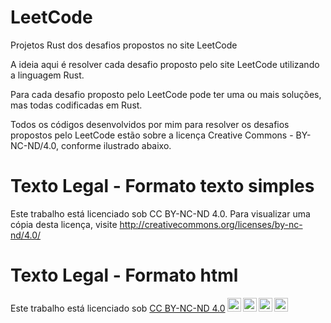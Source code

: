 # LeetCode
Projetos Rust dos desafios propostos no site LeetCode

A ideia aqui é resolver cada desafio proposto pelo site LeetCode utilizando a linguagem Rust. 

Para cada desafio proposto pelo LeetCode pode ter uma ou mais soluções, mas todas codificadas em Rust.

Todos os códigos desenvolvidos por mim para resolver os desafios propostos pelo LeetCode estão sobre a licença Creative Commons - BY-NC-ND/4.0, conforme ilustrado abaixo.

# Texto Legal - Formato texto simples
Este trabalho está licenciado sob CC BY-NC-ND 4.0. Para visualizar uma cópia desta licença, visite http://creativecommons.org/licenses/by-nc-nd/4.0/

# Texto Legal - Formato html

<p xmlns:cc="http://creativecommons.org/ns#" >Este trabalho está licenciado sob <a href="http://creativecommons.org/licenses/by-nc-nd/4.0/?ref= selector-v1" target="_blank" rel="license noopener noreferrer" style="display:inline-block;">CC BY-NC-ND 4.0<img style="height:22px!important;margin-left:3px ;alinhamento vertical:fundo do texto;" src="https://mirrors.creativecommons.org/presskit/icons/cc.svg?ref=chooser-v1"><img style="height:22px!important;margin-left:3px;vertical-align:text -fundo;" src="https://mirrors.creativecommons.org/presskit/icons/by.svg?ref=chooser-v1"><img style="height:22px!important;margin-left:3px;vertical-align:text -fundo;" src="https://mirrors.creativecommons.org/presskit/icons/nc.svg?ref=chooser-v1"><img style="height:22px!important;margin-left:3px;vertical-align:text -fundo;" src="https://mirrors.creativecommons.org/presskit/icons/nd.svg?ref=chooser-v1"></a></p>
